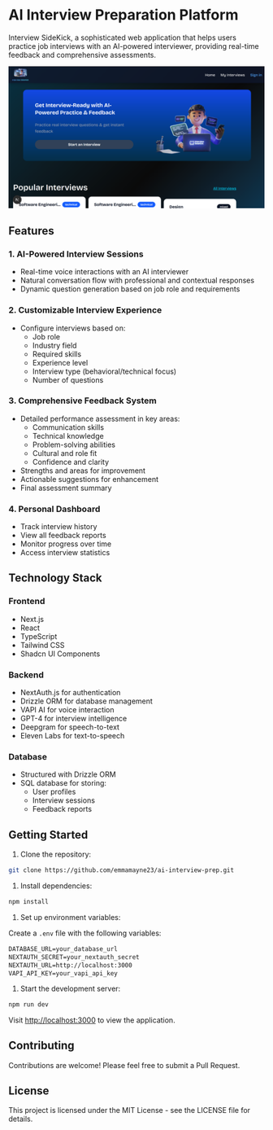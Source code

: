 # AI Interview Preparation Platform

Interview SideKick, a sophisticated web application that helps users practice job interviews with an AI-powered interviewer, providing real-time feedback and comprehensive assessments.

![Interview SideKick Hero](public/readme.png)

## Features

### 1. AI-Powered Interview Sessions

- Real-time voice interactions with an AI interviewer
- Natural conversation flow with professional and contextual responses
- Dynamic question generation based on job role and requirements

### 2. Customizable Interview Experience

- Configure interviews based on:
  - Job role
  - Industry field
  - Required skills
  - Experience level
  - Interview type (behavioral/technical focus)
  - Number of questions

### 3. Comprehensive Feedback System

- Detailed performance assessment in key areas:
  - Communication skills
  - Technical knowledge
  - Problem-solving abilities
  - Cultural and role fit
  - Confidence and clarity
- Strengths and areas for improvement
- Actionable suggestions for enhancement
- Final assessment summary

### 4. Personal Dashboard

- Track interview history
- View all feedback reports
- Monitor progress over time
- Access interview statistics

## Technology Stack

### Frontend

- Next.js
- React
- TypeScript
- Tailwind CSS
- Shadcn UI Components

### Backend

- NextAuth.js for authentication
- Drizzle ORM for database management
- VAPI AI for voice interaction
- GPT-4 for interview intelligence
- Deepgram for speech-to-text
- Eleven Labs for text-to-speech

### Database

- Structured with Drizzle ORM
- SQL database for storing:
  - User profiles
  - Interview sessions
  - Feedback reports

## Getting Started

1. Clone the repository:

```bash
git clone https://github.com/emmamayne23/ai-interview-prep.git
```

1. Install dependencies:

```bash
npm install
```

1. Set up environment variables:

Create a `.env` file with the following variables:

```env
DATABASE_URL=your_database_url
NEXTAUTH_SECRET=your_nextauth_secret
NEXTAUTH_URL=http://localhost:3000
VAPI_API_KEY=your_vapi_api_key
```

1. Start the development server:

```bash
npm run dev
```

Visit [http://localhost:3000](http://localhost:3000) to view the application.

## Contributing

Contributions are welcome! Please feel free to submit a Pull Request.

## License

This project is licensed under the MIT License - see the LICENSE file for details.
